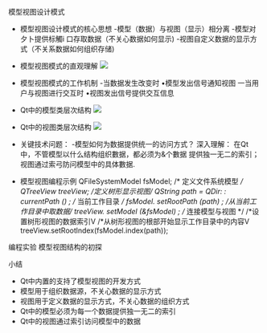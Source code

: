 模型视图设计模式

- 模型视图设计模式的核心思想
-模型（数据）与视图（显示）相分离
-模型对夕卜提供标觸i 口存取数据（不关心数据如何显示)
-视图自定义数据的显示方式（不关系数据如何组织存储)

- 模型视图模式的直观理解
![](_v_images_/.png)

- 模型视图模式的工作机制
-当数据发生改变时
•模型发出信号通知视图
一当用户与视图进行交互时
•视图发出信号提供交互信息

-  Qt中的模型类层次结构
![](_v_images_/.png)

-  Qt中的视图类层次结构
![](_v_images_/.png)

- 关键技术问题：
-模型如何为数据提供统一的访问方式？
深入理解：
在Qt中，不管模型以什么结构组织數据，都必须为&个數据
提供独一无二的索引；视图通过索弓防问模型中的具体數据.

- 模型视图编程示例
QFileSystemModel fsModel; /* 定义文件系统模型 */
QTreeView treeView; /*定义树形显示视图*/
QString path = QDir: : currentPath () ; /* 当前工作目录 */
fsModel. setRootPath (path) ; /*从当前工作目录中取数据*/
treeView. setModel (&fsModel) ; /* 连接模型与视图 */
/*设置树形视图的数据索引V
/*从树形视图的根部开始显示工作目录中的内容V
treeView.setRootlndex(fsModel.index(path));

编程实验 模型视图结构的初探

小结
-  Qt中内置的支持了模型视图的开发方式
- 模型用于组织数据源，不关心数据的显示方式
- 视图用于定义数据的显示方式，不关心数据的组织方式
-  Qt中的模型必须为每一个数据提供独一无二的索引
-  Qt中的视图通过索引访问模型中的数据